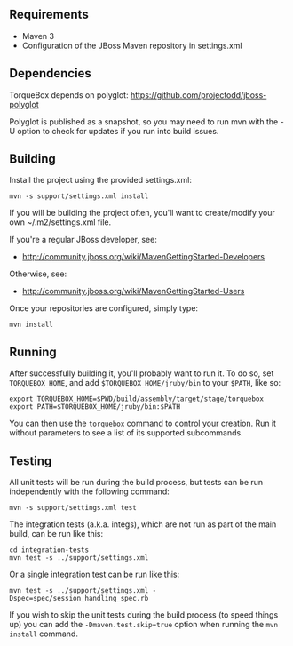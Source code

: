 Requirements
------------

* Maven 3
* Configuration of the JBoss Maven repository in settings.xml

Dependencies
------------

TorqueBox depends on polyglot: https://github.com/projectodd/jboss-polyglot

Polyglot is published as a snapshot, so you may need to run mvn with the
-U option to check for updates if you run into build issues.

Building
--------

Install the project using the provided settings.xml:

    mvn -s support/settings.xml install

If you will be building the project often, you'll want to
create/modify your own ~/.m2/settings.xml file.

If you're a regular JBoss developer, see:

* http://community.jboss.org/wiki/MavenGettingStarted-Developers

Otherwise, see: 

* http://community.jboss.org/wiki/MavenGettingStarted-Users

Once your repositories are configured, simply type:

    mvn install

Running
-------

After successfully building it, you'll probably want to run it.  To do
so, set `TORQUEBOX_HOME`, and add `$TORQUEBOX_HOME/jruby/bin` to your
`$PATH`, like so:

    export TORQUEBOX_HOME=$PWD/build/assembly/target/stage/torquebox
    export PATH=$TORQUEBOX_HOME/jruby/bin:$PATH
    
You can then use the `torquebox` command to control your creation. Run
it without parameters to see a list of its supported subcommands.

Testing
-------

All unit tests will be run during the build process, but tests can be run independently with the following command:

    mvn -s support/settings.xml test

The integration tests (a.k.a. integs), which are not run as part of the main build, can be run like this:

    cd integration-tests
    mvn test -s ../support/settings.xml

Or a single integration test can be run like this:

    mvn test -s ../support/settings.xml -Dspec=spec/session_handling_spec.rb

If you wish to skip the unit tests during the build process (to speed things up) you can add the `-Dmaven.test.skip=true` option when running the `mvn install` command.

